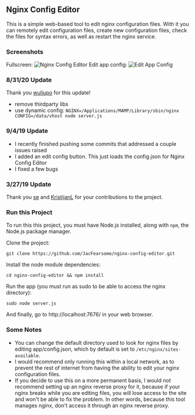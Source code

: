 ## Nginx Config Editor
This is a simple web-based tool to edit nginx configuration files.  With it you can remotely edit configuration files, create new configuration files, check the files for syntax errors, as well as restart the nginx service.

### Screenshots ###
Fullscreen:
![Nginx Config Editor](https://github.com/JacFearsome/nginx-config-editor/blob/master/images/nginxconfigeditor.png)
Edit app config:
![Edit App Config](https://github.com/JacFearsome/nginx-config-editor/blob/master/images/editappconfig.png)

### 8/31/20 Update ###
Thank you [wuliupo](https://github.com/wuliupo) for this update!
- remove thirdparty libs
- use dynamic config: `NGINX=/Applications/MAMP/Library/sbin/nginx CONFIG=/data/vhost node server.js`

### 9/4/19 Update ###
- I recently finished pushing some commits that addressed a couple issues raised
- I added an edit config button. This just loads the config.json for Nginx Config Editor
- I fixed a few bugs

### 3/27/19 Update ###
Thank you [se](https://github.com/se) and [KristijanL](https://github.com/KristijanL) for your contributions to the project.

### Run this Project ###
To run this this project, you must have Node.js installed, along with `npm`, the Node.js package manager.

Clone the project:

`git clone https://github.com/JacFearsome/nginx-config-editor.git`

Install the node module dependencies:

`cd nginx-config-editor && npm install`

Run the app (you must run as sudo to be able to access the nginx directory):

`sudo node server.js`

And finally, go to http://localhost:7676/ in your web browser.

### Some Notes ###
 - You can change the default directory used to look for nginx files by editing app/config.json, which by default is set to `/etc/nginx/sites-available`.
 - I would recommend only running this within a local network, as to prevent the rest of internet from having the ability to edit your nginx configuration files.
 - If you decide to use this on a more permanent basis, I would not recommend setting up an nginx reverse proxy for it, because if your nginx breaks while you are editing files, you will lose access to the site and won't be able to fix the problem.  In other words, because this tool manages nginx, don't access it through an nginx reverse proxy.

